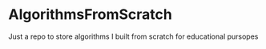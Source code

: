 # AlgorithmsFromScratch
Just a repo to store algorithms I built from scratch for educational pursopes
